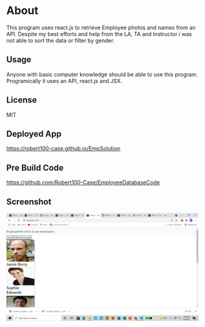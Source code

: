 # About
This program uses react.js to retrieve Employee photos and names from an API. Despite my best efforts and help from the LA, TA and Instructor i was not able to sort the data or filter by gender.

## Usage
Anyone with basic computer knowledge should be able to use this program. Programically it uses an API, react.js and JSX.

## License
MIT

## Deployed App
https://robert100-case.github.io/EmpSolution

## Pre Build Code
https://github.com/Robert100-Case/EmployeeDatabaseCode

## Screenshot
<img src="screenshot.png">

